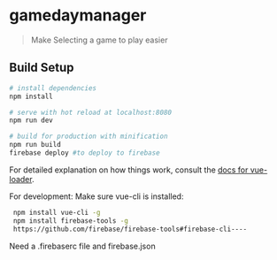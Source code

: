 # gamedaymanager

> Make Selecting a game to play easier

## Build Setup

``` bash
# install dependencies
npm install

# serve with hot reload at localhost:8080
npm run dev

# build for production with minification
npm run build
firebase deploy #to deploy to firebase
```

For detailed explanation on how things work, consult the [docs for vue-loader](http://vuejs.github.io/vue-loader).

For development:
  Make sure vue-cli is installed:

 ``` bash
  npm install vue-cli -g
  npm install firebase-tools -g
  https://github.com/firebase/firebase-tools#firebase-cli----
 ```

 Need a .firebaserc file and firebase.json


